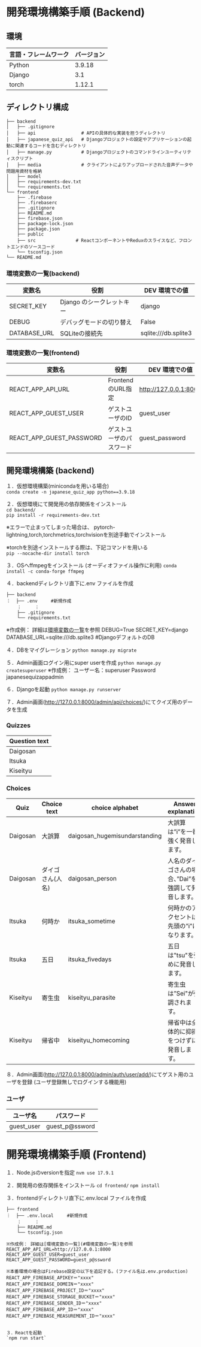 # 開発環境構築手順 (Backend)
## 環境
| 言語・フレームワーク  | バージョン |
| --------------------- | ---------- |
| Python                | 3.9.18     |
| Django                | 3.1        |
| torch                 | 1.12.1     |


## ディレクトリ構成
```text
├── backend
│   ├── .gitignore
│   ├── api                 # APIの具体的な実装を担うディレクトリ
│   ├── japanese_quiz_api   # Djangoプロジェクトの設定やアプリケーションの起動に関連するコードを含むディレクトリ
│   ├── manage.py           # Djangoプロジェクトのコマンドラインユーティリティスクリプト
│   ├── media               # クライアントによりアップロードされた音声データや問題用資材を格納
│   ├── model
│   ├── requirements-dev.txt
│   └── requirements.txt
└── frontend
    ├── .firebase
    ├── .firebaserc
    ├── .gitignore
    ├── README.md
    ├── firebase.json
    ├── package-lock.json
    ├── package.json
    ├── public
    ├── src　　　　　　　　　# ReactコンポーネントやReduxのスライスなど、フロントエンドのソースコード
    └── tsconfig.json
└── README.md
```

### 環境変数の一覧(backend)
| 変数名                 | 役割                                       | DEV 環境での値                         |
| ---------------------- | ----------------------------------------- | ------------------------------------- |
| SECRET_KEY             | Django のシークレットキー                   | django                              　|
| DEBUG                  | デバッグモードの切り替え                    | False                              　 | 
| DATABASE_URL           | SQLiteの接続先                             | sqlite:///db.splite3                  |


### 環境変数の一覧(frontend)
| 変数名            　    | 役割                                      | DEV 環境での値                         |
| ---------------------- | ----------------------------------------- | ------------------------------------- |
| REACT_APP_API_URL      | FrontendのURL指定                         | http://127.0.0.1:8000                　|
| REACT_APP_GUEST_USER   | ゲストユーザのID                           | guest_user                           　|
| REACT_APP_GUEST_PASSWORD | ゲストユーザのパスワード                  | guest_password                　       |


## 開発環境構築 (backend)
１．仮想環境構築(minicondaを用いる場合)  
`conda create -n japanese_quiz_app python==3.9.18`  

２．仮想環境にて開発用の依存関係をインストール  
`cd backend/`  
`pip install -r requirements-dev.txt`

※エラーで止まってしまった場合は、
pytorch-lightning,torch,torchmetrics,torchvisionを別途手動でインストール  

※torchを別途インストールする際は、下記コマンドを用いる  
`pip --nocache-dir install torch`  

３．OSへffmpegをインストール (オーディオファイル操作に利用) 
`conda install -c conda-forge ffmpeg`

４．backendディレクトリ直下に.env ファイルを作成
```text
├── backend
︙  ├── .env     #新規作成
    ︙　　　︙
    ├── .gitignore
    └── requirements.txt
```

※作成例： 詳細は[環境変数の一覧](#環境変数の一覧)を参照
DEBUG=True
SECRET_KEY=django
DATABASE_URL=sqlite:///db.splite3 #DjangoデフォルトのDB

４．DBをマイグレーション
`python manage.py migrate`

５．Admin画面ログイン用にsuper userを作成
`python manage.py createsuperuser`
※作成例：
ユーザー名：superuser
Password japanesequizappadmin

６．Djangoを起動
`python manage.py runserver`

７．Admin画面(http://127.0.0.1:8000/admin/api/choices/)にてクイズ用のデータを生成
### Quizzes
| Question text   |  
| --------------- |  
| Daigosan        |  
| Itsuka          |  
| Kiseityu        |

### Choices
| Quiz        | Choice text              | choice alphabet   | Answer explanation               | 選択肢画像ファイル                                                    　|　選択肢音声ファイル                                              |  
| ------------| ------------------------ | ----------------- | -------------------------------- |---------------------------------------------------------------------- |--------------------------------------------------------------- |
| Daigosan    | 大誤算                   | daigosan_hugemisundarstanding  | 大誤算は”i”を一番強く発音します。  | backend\media\images\choices\daigosan_hugemisundarstanding.jpg | backend\media\audios\choices\daigosan_hugemisundarstanding.mp3 |
| Daigosan    | ダイゴさん(人名)         | daigosan_person | 人名のダイゴさんの場合、”Dai”を強調して発音します。  | backend\media\images\choices\daigosan_person.jpg | backend\media\audios\choices\daigosan_person.mp3 |
| Itsuka　    | 何時か                   | itsuka_sometime | 何時かのアクセントは先頭の”i”になります。 | backend\media\images\choices\itsuka_sometime.jpg | backend\media\audios\choices\itsuka_sometime_O86jYzE.mp3 |
| Itsuka      | 五日                    | itsuka_fivedays | 五日は"tsu"を強めに発音します。  | backend\media\images\choices\itsuka_fivedays.jpg | backend\media\audios\choices\itsuka_fivedays.mp3 |
| Kiseityu    | 寄生虫                  | kiseityu_parasite | 寄生虫は”Sei"が強調されます。  | backend\media\images\choices\kiseityu_parasite.jpg | backend\media\audios\choices\kiseityu_parasite.mp3 |
| Kiseityu    | 帰省中                  | kiseityu_homecoming | 帰省中は全体的に抑揚をつけずに発音します。 | backend\media\images\choices\kiseityu_homecoming.jpg | backend\media\audios\choices\kiseityu_homecoming.mp3 |

８．Admin画面(http://127.0.0.1:8000/admin/auth/user/add/)にてゲスト用のユーザを登録 (ユーザ登録無しでログインする機能用)
### ユーザ
| ユーザ名         |  パスワード    　| 
| --------------- | --------------- |   
| guest_user      | guest_p@ssword  | 


# 開発環境構築手順 (Frontend)
１．Node.jsのversionを指定 
`nvm use 17.9.1`

２．開発用の依存関係をインストール
`cd frontend/`
`npm install` 

３．frontendディレクトリ直下に.env.local ファイルを作成
```text
├── frontend
︙  ├── .env.local     #新規作成
    ︙　　　︙
    ├── README.md
    └── tsconfig.json

※作成例： 詳細は[環境変数の一覧](#環境変数の一覧)を参照
REACT_APP_API_URL=http://127.0.0.1:8000
REACT_APP_GUEST_USER=guest_user
REACT_APP_GUEST_PASSWORD=guest_p@ssword

※本番環境の場合はFirebase設定の以下を追記する。(ファイル名は.env.production)
REACT_APP_FIREBASE_APIKEY＝"xxxx"
REACT_APP_FIREBASE_DOMEIN＝"xxxx"
REACT_APP_FIREBASE_PROJECT_ID＝"xxxx"
REACT_APP_FIREBASE_STORAGE_BUCKET＝"xxxx"
REACT_APP_FIREBASE_SENDER_ID＝"xxxx"
REACT_APP_FIREBASE_APP_ID＝"xxxx"
REACT_APP_FIREBASE_MEASUREMENT_ID＝"xxxx"


３．Reactを起動
`npm run start`
